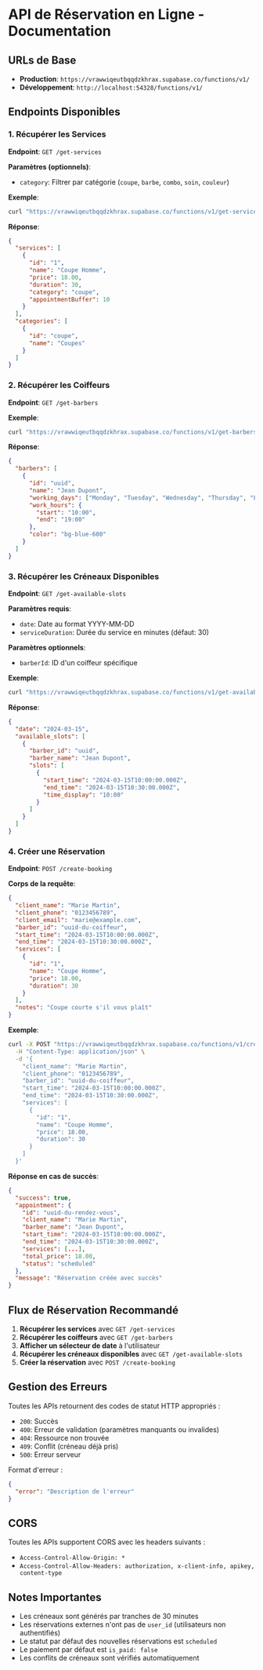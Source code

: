 # API de Réservation en Ligne - Documentation

## URLs de Base
- **Production**: `https://vrawwiqeutbqqdzkhrax.supabase.co/functions/v1/`
- **Développement**: `http://localhost:54328/functions/v1/`

## Endpoints Disponibles

### 1. Récupérer les Services
**Endpoint**: `GET /get-services`

**Paramètres (optionnels)**:
- `category`: Filtrer par catégorie (`coupe`, `barbe`, `combo`, `soin`, `couleur`)

**Exemple**:
```bash
curl "https://vrawwiqeutbqqdzkhrax.supabase.co/functions/v1/get-services"
```

**Réponse**:
```json
{
  "services": [
    {
      "id": "1",
      "name": "Coupe Homme",
      "price": 18.00,
      "duration": 30,
      "category": "coupe",
      "appointmentBuffer": 10
    }
  ],
  "categories": [
    {
      "id": "coupe",
      "name": "Coupes"
    }
  ]
}
```

### 2. Récupérer les Coiffeurs
**Endpoint**: `GET /get-barbers`

**Exemple**:
```bash
curl "https://vrawwiqeutbqqdzkhrax.supabase.co/functions/v1/get-barbers"
```

**Réponse**:
```json
{
  "barbers": [
    {
      "id": "uuid",
      "name": "Jean Dupont",
      "working_days": ["Monday", "Tuesday", "Wednesday", "Thursday", "Friday"],
      "work_hours": {
        "start": "10:00",
        "end": "19:00"
      },
      "color": "bg-blue-600"
    }
  ]
}
```

### 3. Récupérer les Créneaux Disponibles
**Endpoint**: `GET /get-available-slots`

**Paramètres requis**:
- `date`: Date au format YYYY-MM-DD
- `serviceDuration`: Durée du service en minutes (défaut: 30)

**Paramètres optionnels**:
- `barberId`: ID d'un coiffeur spécifique

**Exemple**:
```bash
curl "https://vrawwiqeutbqqdzkhrax.supabase.co/functions/v1/get-available-slots?date=2024-03-15&serviceDuration=30"
```

**Réponse**:
```json
{
  "date": "2024-03-15",
  "available_slots": [
    {
      "barber_id": "uuid",
      "barber_name": "Jean Dupont",
      "slots": [
        {
          "start_time": "2024-03-15T10:00:00.000Z",
          "end_time": "2024-03-15T10:30:00.000Z",
          "time_display": "10:00"
        }
      ]
    }
  ]
}
```

### 4. Créer une Réservation
**Endpoint**: `POST /create-booking`

**Corps de la requête**:
```json
{
  "client_name": "Marie Martin",
  "client_phone": "0123456789",
  "client_email": "marie@example.com",
  "barber_id": "uuid-du-coiffeur",
  "start_time": "2024-03-15T10:00:00.000Z",
  "end_time": "2024-03-15T10:30:00.000Z",
  "services": [
    {
      "id": "1",
      "name": "Coupe Homme",
      "price": 18.00,
      "duration": 30
    }
  ],
  "notes": "Coupe courte s'il vous plaît"
}
```

**Exemple**:
```bash
curl -X POST "https://vrawwiqeutbqqdzkhrax.supabase.co/functions/v1/create-booking" \
  -H "Content-Type: application/json" \
  -d '{
    "client_name": "Marie Martin",
    "client_phone": "0123456789",
    "barber_id": "uuid-du-coiffeur",
    "start_time": "2024-03-15T10:00:00.000Z",
    "end_time": "2024-03-15T10:30:00.000Z",
    "services": [
      {
        "id": "1",
        "name": "Coupe Homme",
        "price": 18.00,
        "duration": 30
      }
    ]
  }'
```

**Réponse en cas de succès**:
```json
{
  "success": true,
  "appointment": {
    "id": "uuid-du-rendez-vous",
    "client_name": "Marie Martin",
    "barber_name": "Jean Dupont",
    "start_time": "2024-03-15T10:00:00.000Z",
    "end_time": "2024-03-15T10:30:00.000Z",
    "services": [...],
    "total_price": 18.00,
    "status": "scheduled"
  },
  "message": "Réservation créée avec succès"
}
```

## Flux de Réservation Recommandé

1. **Récupérer les services** avec `GET /get-services`
2. **Récupérer les coiffeurs** avec `GET /get-barbers`
3. **Afficher un sélecteur de date** à l'utilisateur
4. **Récupérer les créneaux disponibles** avec `GET /get-available-slots`
5. **Créer la réservation** avec `POST /create-booking`

## Gestion des Erreurs

Toutes les APIs retournent des codes de statut HTTP appropriés :
- `200`: Succès
- `400`: Erreur de validation (paramètres manquants ou invalides)
- `404`: Ressource non trouvée
- `409`: Conflit (créneau déjà pris)
- `500`: Erreur serveur

Format d'erreur :
```json
{
  "error": "Description de l'erreur"
}
```

## CORS

Toutes les APIs supportent CORS avec les headers suivants :
- `Access-Control-Allow-Origin: *`
- `Access-Control-Allow-Headers: authorization, x-client-info, apikey, content-type`

## Notes Importantes

- Les créneaux sont générés par tranches de 30 minutes
- Les réservations externes n'ont pas de `user_id` (utilisateurs non authentifiés)
- Le statut par défaut des nouvelles réservations est `scheduled`
- Le paiement par défaut est `is_paid: false`
- Les conflits de créneaux sont vérifiés automatiquement